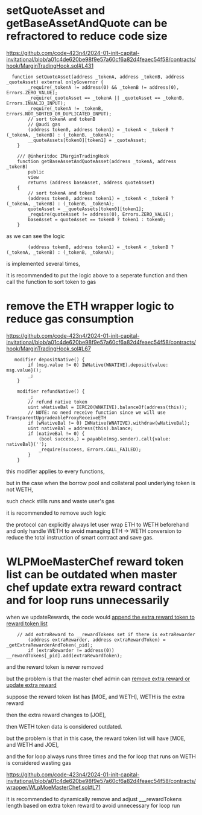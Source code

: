 # setQuoteAsset and getBaseAssetAndQuote can be refractored to reduce code size

https://github.com/code-423n4/2024-01-init-capital-invitational/blob/a01c4de620be98f9e57a60cf6a82d4feaec54f58/contracts/hook/MarginTradingHook.sol#L431

```solidity
  function setQuoteAsset(address _tokenA, address _tokenB, address _quoteAsset) external onlyGovernor {
        _require(_tokenA != address(0) && _tokenB != address(0), Errors.ZERO_VALUE);
        _require(_quoteAsset == _tokenA || _quoteAsset == _tokenB, Errors.INVALID_INPUT);
        _require(_tokenA != _tokenB, Errors.NOT_SORTED_OR_DUPLICATED_INPUT);
        // sort tokenA and tokenB
        // @audi gas
        (address token0, address token1) = _tokenA < _tokenB ? (_tokenA, _tokenB) : (_tokenB, _tokenA);
        __quoteAssets[token0][token1] = _quoteAsset;
    }

    /// @inheritdoc IMarginTradingHook
    function getBaseAssetAndQuoteAsset(address _tokenA, address _tokenB)
        public
        view
        returns (address baseAsset, address quoteAsset)
    {
        // sort tokenA and tokenB
        (address token0, address token1) = _tokenA < _tokenB ? (_tokenA, _tokenB) : (_tokenB, _tokenA);
        quoteAsset = __quoteAssets[token0][token1];
        _require(quoteAsset != address(0), Errors.ZERO_VALUE);
        baseAsset = quoteAsset == token0 ? token1 : token0;
    }

```

as we can see the logic 

```solidity
        (address token0, address token1) = _tokenA < _tokenB ? (_tokenA, _tokenB) : (_tokenB, _tokenA);
```

is implemented several times,

 it is recommended to put the logic above to a seperate function and then call the function to sort token to gas

# remove the ETH wrapper logic to reduce gas consumption

https://github.com/code-423n4/2024-01-init-capital-invitational/blob/a01c4de620be98f9e57a60cf6a82d4feaec54f58/contracts/hook/MarginTradingHook.sol#L67

```solidity
   modifier depositNative() {
        if (msg.value != 0) IWNative(WNATIVE).deposit{value: msg.value}();
        _;
    }

    modifier refundNative() {
        _;
        // refund native token
        uint wNativeBal = IERC20(WNATIVE).balanceOf(address(this));
        // NOTE: no need receive function since we will use TransparentUpgradeableProxyReceiveETH
        if (wNativeBal != 0) IWNative(WNATIVE).withdraw(wNativeBal);
        uint nativeBal = address(this).balance;
        if (nativeBal != 0) {
            (bool success,) = payable(msg.sender).call{value: nativeBal}('');
            _require(success, Errors.CALL_FAILED);
        }
    }
```

this modifier applies to every functions,

but in the case when the borrow pool and collateral pool underlying token is not WETH,

such check stills runs and waste user's gas

it is recommended to remove such logic

the protocol can explicitly always let user wrap ETH to WETH beforehand and only handle WETH to avoid managing ETH -> WETH conversion to reduce the total instruction of smart contract and save gas.

# WLPMoeMasterChef reward token list can be outdated when master chef update extra reward contract and for loop runs unnecessarily

when we updateRewards, the code would [append the extra reward token to reward token list](https://github.com/code-423n4/2024-01-init-capital-invitational/blob/a01c4de620be98f9e57a60cf6a82d4feaec54f58/contracts/wrapper/WLpMoeMasterChef.sol#L65)

```solidity
    // add extraReward to __rewardTokens set if there is extraRewarder
        (address extraRewarder, address extraRewardToken) = _getExtraRewarderAndToken(_pid);
        if (extraRewarder != address(0)) __rewardTokens[_pid].add(extraRewardToken);
```

and the reward token is never removed

but the problem is that the master chef admin can [remove extra reward or update extra reward](https://github.com/traderjoe-xyz/moe-core/blob/5eb20a10cbe4ee01f8db20da950309cb297e3c09/src/MasterChef.sol#L417)

suppose the reward token list has [MOE, and WETH], WETH is the extra reward

then the extra reward changes to [JOE],

then WETH token data is considered outdated.

but the problem is that in this case, the reward token list will have [MOE, and WETH and JOE],

and the for loop always runs three times and the for loop that runs on WETH is considered wasting gas

https://github.com/code-423n4/2024-01-init-capital-invitational/blob/a01c4de620be98f9e57a60cf6a82d4feaec54f58/contracts/wrapper/WLpMoeMasterChef.sol#L71

it is recommended to dynamically remove and 
adjust ___rewardTokens length based on extra token reward to avoid unnecessary for loop run

